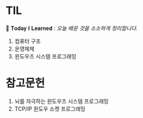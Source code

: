 # TIL
📖 𝐓𝐨𝐝𝐚𝐲 𝐈 𝐋𝐞𝐚𝐫𝐧𝐞𝐝 : _오늘 배운 것을 소소하게 정리합니다._

1. 컴퓨터 구조
2. 운영체제
3. 윈도우즈 시스템 프로그래밍


# 참고문헌

1. 뇌를 자극하는 윈도우즈 시스템 프로그래밍
2. TCP/IP 윈도우 소켓 프로그래밍 
